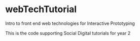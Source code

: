 # webTechTutorial
Intro to front end web technologies for Interactive Prototyping

This is the code supporting Social Digital tutorials for year 2
